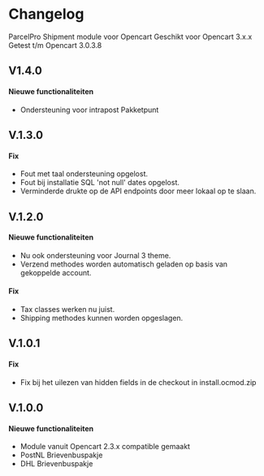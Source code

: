 Changelog
=========

ParcelPro Shipment module voor Opencart
Geschikt voor Opencart 3.x.x
Getest t/m Opencart 3.0.3.8

## V1.4.0

#### Nieuwe functionaliteiten
- Ondersteuning voor intrapost Pakketpunt

## V.1.3.0

#### Fix
- Fout met taal ondersteuning opgelost.
- Fout bij installatie SQL 'not null' dates opgelost.
- Verminderde drukte op de API endpoints door meer lokaal op te slaan.

## V.1.2.0

#### Nieuwe functionaliteiten

- Nu ook ondersteuning voor Journal 3 theme.
- Verzend methodes worden automatisch geladen op basis van gekoppelde account.

#### Fix

- Tax classes werken nu juist.
-  Shipping methodes kunnen worden opgeslagen.

## V.1.0.1

#### Fix

- Fix bij het uilezen van hidden fields in de checkout in install.ocmod.zip

## V.1.0.0

#### Nieuwe functionaliteiten

- Module vanuit Opencart 2.3.x compatible gemaakt
- PostNL Brievenbuspakje
- DHL Brievenbuspakje
